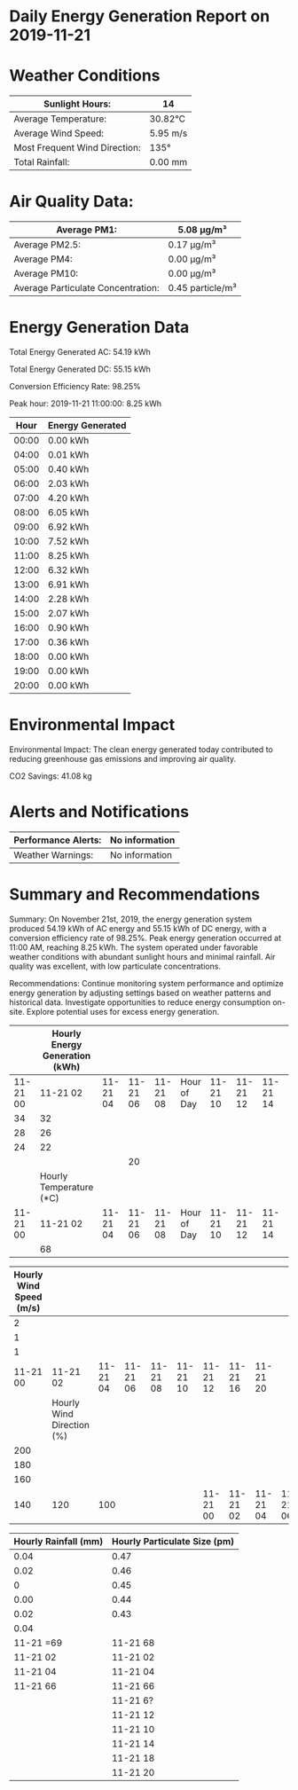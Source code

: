 # Daily Energy Generation Report on 2019-11-21

# Weather Conditions

|Sunlight Hours:|14|
|---|---|
|Average Temperature:|30.82°C|
|Average Wind Speed:|5.95 m/s|
|Most Frequent Wind Direction:|135°|
|Total Rainfall:|0.00 mm|

# Air Quality Data:

|Average PM1:|5.08 μg/m³|
|---|---|
|Average PM2.5:|0.17 μg/m³|
|Average PM4:|0.00 μg/m³|
|Average PM10:|0.00 μg/m³|
|Average Particulate Concentration:|0.45 particle/m³|

# Energy Generation Data

Total Energy Generated AC: 54.19 kWh

Total Energy Generated DC: 55.15 kWh

Conversion Efficiency Rate: 98.25%

Peak hour: 2019-11-21 11:00:00: 8.25 kWh

|Hour|Energy Generated|
|---|---|
|00:00|0.00 kWh|
|04:00|0.01 kWh|
|05:00|0.40 kWh|
|06:00|2.03 kWh|
|07:00|4.20 kWh|
|08:00|6.05 kWh|
|09:00|6.92 kWh|
|10:00|7.52 kWh|
|11:00|8.25 kWh|
|12:00|6.32 kWh|
|13:00|6.91 kWh|
|14:00|2.28 kWh|
|15:00|2.07 kWh|
|16:00|0.90 kWh|
|17:00|0.36 kWh|
|18:00|0.00 kWh|
|19:00|0.00 kWh|
|20:00|0.00 kWh|

# Environmental Impact

Environmental Impact: The clean energy generated today contributed to reducing greenhouse gas emissions and improving air quality.

CO2 Savings:
41.08 kg

# Alerts and Notifications

|Performance Alerts:|No information|
|---|---|
|Weather Warnings:|No information|

# Summary and Recommendations

Summary: On November 21st, 2019, the energy generation system produced 54.19 kWh of AC energy and 55.15 kWh of DC energy, with a conversion efficiency rate of 98.25%. Peak energy generation occurred at 11:00 AM, reaching 8.25 kWh. The system operated under favorable weather conditions with abundant sunlight hours and minimal rainfall. Air quality was excellent, with low particulate concentrations.

Recommendations: Continue monitoring system performance and optimize energy generation by adjusting settings based on weather patterns and historical data. Investigate opportunities to reduce energy consumption on-site. Explore potential uses for excess energy generation.

| |Hourly Energy Generation (kWh)| | | | | | | | | | | | | |
|---|---|---|---|---|---|---|---|---|---|---|---|---|---|---|
|11-21 00|11-21 02|11-21 04|11-21 06|11-21 08|Hour of Day|11-21 10|11-21 12|11-21 14|11-21 16|11-21 18|11-21 20| | | |
|34|32| | | | | | | | | | | | | |
|28|26| | | | | | | | | | | | | |
|24|22| | | | | | | | | | | | | |
| | | |20| | | | | | | | | | | |
| |Hourly Temperature (*C)| | | | | | | | | | | | | |
|11-21 00|11-21 02|11-21 04|11-21 06|11-21 08|Hour of Day|11-21 10|11-21 12|11-21 14|11-21 16|11-21 18|11-21 20| | | |
| |68| | | | | | | | | | | | | |

|Hourly Wind Speed (m/s)| | | | | | | | | | | | | | | | |
|---|---|---|---|---|---|---|---|---|---|---|---|---|---|---|---|---|
|2| | | | | | | | | | | | | | | | |
|1| | | | | | | | | | | | | | | | |
|1| | | | | | | | | | | | | | | | |
|11-21 00|11-21 02|11-21 04|11-21 06|11-21 08|11-21 10|11-21 12|11-21 16|11-21 20| | | | | | | | |
| |Hourly Wind Direction (%)| | | | | | | | | | | | | | | |
|200| | | | | | | | | | | | | | | | |
|180| | | | | | | | | | | | | | | | |
|160| | | | | | | | | | | | | | | | |
|140|120|100| | | |11-21 00|11-21 02|11-21 04|11-21 06|11-21 08|11-21 10|11-21 12|11-21 14|11-21 16|11-21 18|11-21 20|

|Hourly Rainfall (mm)|Hourly Particulate Size (pm)|
|---|---|
|0.04|0.47|
|0.02|0.46|
|0|0.45|
|0.00|0.44|
|0.02|0.43|
|0.04| |
|11-21 =69|11-21 68|
|11-21 02|11-21 02|
|11-21 04|11-21 04|
|11-21 66|11-21 66|
| |11-21 6?|
| |11-21 12|
| |11-21 10|
| |11-21 14|
| |11-21 18|
| |11-21 20|
